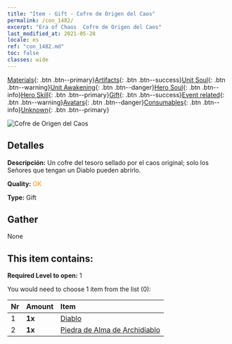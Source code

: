 ```yaml
---
title: "Item - Gift - Cofre de Origen del Caos"
permalink: /con_1482/
excerpt: "Era of Chaos  Cofre de Origen del Caos"
last_modified_at: 2021-05-28
locale: es
ref: "con_1482.md"
toc: false
classes: wide
---
```

 [Materials](/ItemsES/){: .btn .btn--primary}[Artifacts](/ItemsES/Artifacts/){: .btn .btn--success}[Unit Soul](/ItemsES/UnitSoul/){: .btn .btn--warning}[Unit Awakening](/ItemsES/UnitAwakening/){: .btn .btn--danger}[Hero Soul](/ItemsES/HeroSoul/){: .btn .btn--info}[Hero Skill](/ItemsES/HeroSkill/){: .btn .btn--primary}[Gift](/ItemsES/Gift/){: .btn .btn--success}[Event related](/ItemsES/Events/){: .btn .btn--warning}[Avatars](/ItemsES/Avatars/){: .btn .btn--danger}[Consumables](/ItemsES/Consumables/){: .btn .btn--info}[Unknown](/ItemsES/Unknown/){: .btn .btn--primary}

 ![Cofre de Origen del Caos](/images/t/i_907041.png)

## Detalles
 **Descripción:** Un cofre del tesoro sellado por el caos original; solo los Señores que tengan un Diablo pueden abrirlo.

 **Quality:** <span style="color: #FF8C00">OK</span>

 **Type:** Gift

## Gather

  None

## This item contains:

 **Required Level to open:** 1

 You would need to choose 1 item from the list (0):

  | Nr | Amount |     Item    |
  |:---|:-------|:------------|
  | 1 |  **1x** | [Diablo](/ItemsES/unt_232/) |  | 
  | 2 |  **1x** | [Piedra de Alma de Archidiablo](/ItemsES/unt_318/) |  | 
